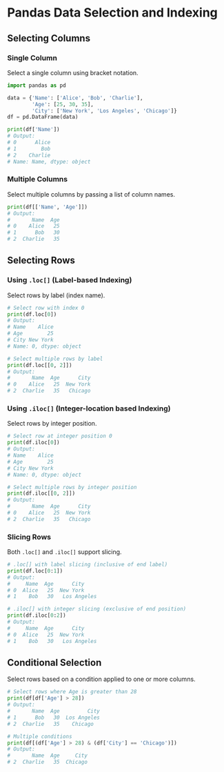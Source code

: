 # Pandas Data Selection and Indexing

## Selecting Columns

### Single Column

Select a single column using bracket notation.

```python
import pandas as pd

data = {'Name': ['Alice', 'Bob', 'Charlie'],
        'Age': [25, 30, 35],
        'City': ['New York', 'Los Angeles', 'Chicago']}
df = pd.DataFrame(data)

print(df['Name'])
# Output:
# 0      Alice
# 1        Bob
# 2    Charlie
# Name: Name, dtype: object
```

### Multiple Columns

Select multiple columns by passing a list of column names.

```python
print(df[['Name', 'Age']])
# Output:
#       Name  Age
# 0    Alice   25
# 1      Bob   30
# 2  Charlie   35
```

## Selecting Rows

### Using `.loc[]` (Label-based Indexing)

Select rows by label (index name).

```python
# Select row with index 0
print(df.loc[0])
# Output:
# Name    Alice
# Age        25
# City New York
# Name: 0, dtype: object

# Select multiple rows by label
print(df.loc[[0, 2]])
# Output:
#       Name  Age      City
# 0    Alice   25  New York
# 2  Charlie   35   Chicago
```

### Using `.iloc[]` (Integer-location based Indexing)

Select rows by integer position.

```python
# Select row at integer position 0
print(df.iloc[0])
# Output:
# Name    Alice
# Age        25
# City New York
# Name: 0, dtype: object

# Select multiple rows by integer position
print(df.iloc[[0, 2]])
# Output:
#       Name  Age      City
# 0    Alice   25  New York
# 2  Charlie   35   Chicago
```

### Slicing Rows

Both `.loc[]` and `.iloc[]` support slicing.

```python
# .loc[] with label slicing (inclusive of end label)
print(df.loc[0:1])
# Output:
#     Name  Age      City
# 0  Alice   25  New York
# 1    Bob   30   Los Angeles

# .iloc[] with integer slicing (exclusive of end position)
print(df.iloc[0:2])
# Output:
#     Name  Age      City
# 0  Alice   25  New York
# 1    Bob   30   Los Angeles
```

## Conditional Selection

Select rows based on a condition applied to one or more columns.

```python
# Select rows where Age is greater than 28
print(df[df['Age'] > 28])
# Output:
#       Name  Age         City
# 1      Bob   30  Los Angeles
# 2  Charlie   35    Chicago

# Multiple conditions
print(df[(df['Age'] > 28) & (df['City'] == 'Chicago')])
# Output:
#       Name  Age     City
# 2  Charlie   35  Chicago
```